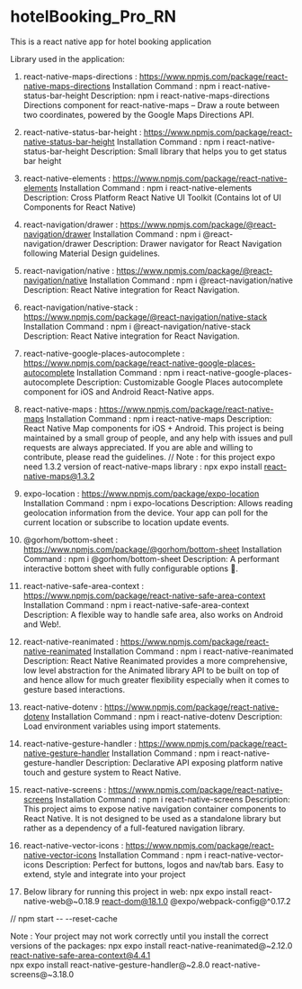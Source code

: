 # hotelBooking_Pro_RN

This is a react native app for hotel booking application

Library used in the application:
1. react-native-maps-directions : https://www.npmjs.com/package/react-native-maps-directions 
Installation Command : npm i react-native-status-bar-height
Description: npm i react-native-maps-directions
Directions component for react-native-maps – Draw a route between two coordinates, powered by the Google Maps Directions API.

2. react-native-status-bar-height : https://www.npmjs.com/package/react-native-status-bar-height
Installation Command : npm i react-native-status-bar-height
Description: Small library that helps you to get status bar height

3. react-native-elements : https://www.npmjs.com/package/react-native-elements
Installation Command : npm i react-native-elements
Description: Cross Platform React Native UI Toolkit (Contains lot of UI Components for React Native)

4. react-navigation/drawer : https://www.npmjs.com/package/@react-navigation/drawer
Installation Command : npm i @react-navigation/drawer
Description: Drawer navigator for React Navigation following Material Design guidelines.

5. react-navigation/native : https://www.npmjs.com/package/@react-navigation/native
Installation Command : npm i @react-navigation/native
Description: React Native integration for React Navigation.

6. react-navigation/native-stack : https://www.npmjs.com/package/@react-navigation/native-stack
Installation Command : npm i @react-navigation/native-stack
Description: React Native integration for React Navigation.

7. react-native-google-places-autocomplete : https://www.npmjs.com/package/react-native-google-places-autocomplete
Installation Command : npm i react-native-google-places-autocomplete
Description: Customizable Google Places autocomplete component for iOS and Android React-Native apps.

8. react-native-maps :  https://www.npmjs.com/package/react-native-maps
Installation Command :  npm i react-native-maps
Description: React Native Map components for iOS + Android.
This project is being maintained by a small group of people, and any help with issues and pull requests are always appreciated. If you are able and willing to contribute, please read the guidelines.
// Note : for this project expo need 1.3.2 version of react-native-maps library : npx expo install react-native-maps@1.3.2

9. expo-location : https://www.npmjs.com/package/expo-location
Installation Command : npm i expo-locations
Description: Allows reading geolocation information from the device. Your app can poll for the current location or subscribe to location update events.

10. @gorhom/bottom-sheet : https://www.npmjs.com/package/@gorhom/bottom-sheet
Installation Command : npm i @gorhom/bottom-sheet
Description: A performant interactive bottom sheet with fully configurable options 🚀.

11. react-native-safe-area-context : https://www.npmjs.com/package/react-native-safe-area-context
Installation Command : npm i react-native-safe-area-context
Description: A flexible way to handle safe area, also works on Android and Web!.

12. react-native-reanimated : https://www.npmjs.com/package/react-native-reanimated
Installation Command : npm i react-native-reanimated
Description: React Native Reanimated provides a more comprehensive, low level abstraction for the Animated library API to be built on top of and hence allow for much greater flexibility especially when it comes to gesture based interactions.

13. react-native-dotenv : https://www.npmjs.com/package/react-native-dotenv
Installation Command : npm i react-native-dotenv
Description: Load environment variables using import statements.

14. react-native-gesture-handler : https://www.npmjs.com/package/react-native-gesture-handler
Installation Command : npm i react-native-gesture-handler
Description: Declarative API exposing platform native touch and gesture system to React Native.

15. react-native-screens : https://www.npmjs.com/package/react-native-screens
Installation Command : npm i react-native-screens
Description: This project aims to expose native navigation container components to React Native. It is not designed to be used as a standalone library but rather as a dependency of a full-featured navigation library.

16. react-native-vector-icons : https://www.npmjs.com/package/react-native-vector-icons
Installation Command : npm i react-native-vector-icons
Description: Perfect for buttons, logos and nav/tab bars. Easy to extend, style and integrate into your project

13. Below library for running this project in web: 
npx expo install react-native-web@~0.18.9 react-dom@18.1.0 @expo/webpack-config@^0.17.2

    
// npm start -- --reset-cache

Note : Your project may not work correctly until you install the correct versions of the packages:
npx expo install react-native-reanimated@~2.12.0 react-native-safe-area-context@4.4.1    
npx expo install react-native-gesture-handler@~2.8.0 react-native-screens@~3.18.0




